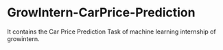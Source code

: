 # GrowIntern-CarPrice-Prediction
It contains the Car Price Prediction Task  of machine learning internship of growintern.
